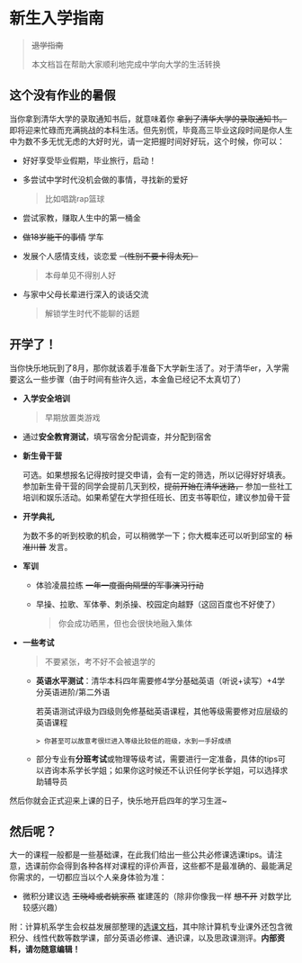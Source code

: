 # 新生入学指南

> ~~退学指南~~
>
> 本文档旨在帮助大家顺利地完成中学向大学的生活转换

## 这个没有作业的暑假
当你拿到清华大学的录取通知书后，就意味着你 ~~拿到了清华大学的录取通知书。~~ 即将迎来忙碌而充满挑战的本科生活。但先别慌，毕竟高三毕业这段时间是你人生中为数不多无忧无虑的大好时光，请一定把握时间好好玩，这个时候，你可以：

* 好好享受毕业假期，毕业旅行，启动！

* 多尝试中学时代没机会做的事情，寻找新的爱好
  
    > 比如唱跳rap篮球

* 尝试家教，赚取人生中的第一桶金

* ~~做18岁能干的事情~~ 学车

* 发展个人感情支线，谈恋爱 ~~（性别不要卡得太死）~~

    > 本母单见不得别人好

* 与家中父母长辈进行深入的谈话交流

    > 解锁学生时代不能聊的话题

## 开学了！
当你快乐地玩到了8月，那你就该着手准备下大学新生活了。对于清华er，入学需要这么一些步骤（由于时间有些许久远，本金鱼已经记不太真切了）

* **入学安全培训**

    > 早期放置类游戏

* 通过**安全教育测试**，填写宿舍分配调查，并分配到宿舍

* **新生骨干营**
  
    可选。如果想报名记得按时提交申请，会有一定的筛选，所以记得好好填表。参加新生骨干营的同学会提前几天到校，~~提前开始在清华迷路，~~ 参加一些社工培训和娱乐活动。如果希望在大学担任班长、团支书等职位，建议参加骨干营

* **开学典礼**

    为数不多的听到校歌的机会，可以稍微学一下；你大概率还可以听到邱宝的 ~~标准川普~~ 发言。

* **军训**

    * 体验凌晨拉练 ~~一年一度面向隔壁的军事演习行动~~
    * 早操、拉歌、军体拳、刺杀操、校园定向越野（这回百度也不好使了）

        > 你会成功晒黑，但也会很快地融入集体

* **一些考试**

    > 不要紧张，考不好不会被退学的

    * **英语水平测试**：清华本科四年需要修4学分基础英语（听说+读写）+4学分英语进阶/第二外语

        若英语测试评级为四级则免修基础英语课程，其他等级需要修对应层级的英语课程

          > 你甚至可以故意考很烂进入等级比较低的班级，水到一手好成绩

    * 部分专业有**分班考试**或物理等级考试，需要进行一定准备，具体的tips可以咨询本系学长学姐；如果你这时候还不认识任何学长学姐，可以选择求助辅导员

然后你就会正式迎来上课的日子，快乐地开启四年的学习生涯~

## 然后呢？
大一的课程一般都是一些基础课，在此我们给出一些公共必修课选课tips。请注意，选课前你会得到各种各样对课程的评价声音，这些都不是最准确的、最能满足你需求的，一切都应当以个人亲身体验为准：

* 微积分建议选 ~~王晓峰或者姚家燕~~ 崔建莲的（除非你像我一样 ~~想不开~~ 对数学比较感兴趣）
  
附：计算机系学生会权益发展部整理的[选课文档](https://docs.qq.com/doc/DQ3JpWnBkSGNTZnVC)，其中除计算机专业课外还包含微积分、线性代数等数学课，部分英语必修课、通识课，以及思政课测评。**内部资料，请勿随意编辑！**